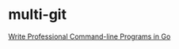 # multi-git

[Write Professional Command-line Programs in Go](https://www.educative.io/courses/prof-command-line-programs-go)